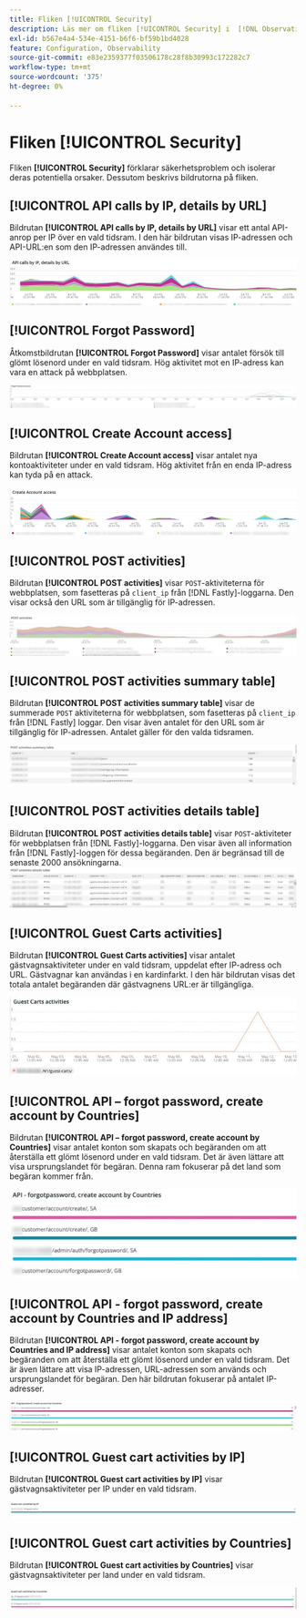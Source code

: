 ```yaml
---
title: Fliken [!UICONTROL Security]
description: Läs mer om fliken [!UICONTROL Security] i  [!DNL Observation for Adobe Commerce].
exl-id: b567e4a4-534e-4151-b6f6-bf59b1bd4028
feature: Configuration, Observability
source-git-commit: e83e2359377f03506178c28f8b30993c172282c7
workflow-type: tm+mt
source-wordcount: '375'
ht-degree: 0%

---
```


# Fliken [!UICONTROL Security]

Fliken **[!UICONTROL Security]** förklarar säkerhetsproblem och isolerar deras potentiella orsaker. Dessutom beskrivs bildrutorna på fliken.

## [!UICONTROL API calls by IP, details by URL]

Bildrutan **[!UICONTROL API calls by IP, details by URL]** visar ett antal API-anrop per IP över en vald tidsram. I den här bildrutan visas IP-adressen och API-URL:en som den IP-adressen användes till.

![API-anrop via IP](../../assets/tools/observation-for-adobe-commerce/calls-by-ip.jpg)

## [!UICONTROL Forgot Password]

Åtkomstbildrutan **[!UICONTROL Forgot Password]** visar antalet försök till glömt lösenord under en vald tidsram. Hög aktivitet mot en IP-adress kan vara en attack på webbplatsen.

![Lösenordet har glömts](../../assets/tools/observation-for-adobe-commerce/forgot-password.jpg)

## [!UICONTROL Create Account access]

Bildrutan **[!UICONTROL Create Account access]** visar antalet nya kontoaktiviteter under en vald tidsram. Hög aktivitet från en enda IP-adress kan tyda på en attack.

![create-account-access](../../assets/tools/observation-for-adobe-commerce/create-account-access.png)

## [!UICONTROL POST activities]

Bildrutan **[!UICONTROL POST activities]** visar `POST`-aktiviteterna för webbplatsen, som fasetteras på `client_ip` från [!DNL Fastly]-loggarna. Den visar också den URL som är tillgänglig för IP-adressen.

![POST-aktiviteter](../../assets/tools/observation-for-adobe-commerce/POST-activities.jpg)

## [!UICONTROL POST activities summary table]

Bildrutan **[!UICONTROL POST activities summary table]** visar de summerade `POST` aktiviteterna för webbplatsen, som fasetteras på `client_ip` från [!DNL Fastly] loggar. Den visar även antalet för den URL som är tillgänglig för IP-adressen. Antalet gäller för den valda tidsramen.

![POST-activity-summary](../../assets/tools/observation-for-adobe-commerce/POST-activities-summary.jpg)

## [!UICONTROL POST activities details table]

Bildrutan **[!UICONTROL POST activities details table]** visar `POST`-aktiviteter för webbplatsen från [!DNL Fastly]-loggarna. Den visar även all information från [!DNL Fastly]-loggen för dessa begäranden. Den är begränsad till de senaste 2000 ansökningarna.
![POST-activity-details](../../assets/tools/observation-for-adobe-commerce/POST-activities-details.jpg)

## [!UICONTROL Guest Carts activities]

Bildrutan **[!UICONTROL Guest Carts activities]** visar antalet gästvagnsaktiviteter under en vald tidsram, uppdelat efter IP-adress och URL. Gästvagnar kan användas i en kardinfarkt. I den här bildrutan visas det totala antalet begäranden där gästvagnens URL:er är tillgängliga.

![gästkartor-aktiviteter](../../assets/tools/observation-for-adobe-commerce/guest-carts-activities.jpg)

## [!UICONTROL API – forgot password, create account by Countries]

Bildrutan **[!UICONTROL API – forgot password, create account by Countries]** visar antalet konton som skapats och begäranden om att återställa ett glömt lösenord under en vald tidsram. Det är även lättare att visa ursprungslandet för begäran. Denna ram fokuserar på det land som begäran kommer från.

![api-glömde-countries](../../assets/tools/observation-for-adobe-commerce/api-forgot-countries.jpg)

## [!UICONTROL API - forgot password, create account by Countries and IP address]

Bildrutan **[!UICONTROL API - forgot password, create account by Countries and IP address]** visar antalet konton som skapats och begäranden om att återställa ett glömt lösenord under en vald tidsram. Det är även lättare att visa IP-adressen, URL-adressen som används och ursprungslandet för begäran. Den här bildrutan fokuserar på antalet IP-adresser.

![api-Hide-countries-ip](../../assets/tools/observation-for-adobe-commerce/api-forgot-countries-ip.png)

## [!UICONTROL Guest cart activities by IP]

Bildrutan **[!UICONTROL Guest cart activities by IP]** visar gästvagnsaktiviteter per IP under en vald tidsram.

![gästvagn-ip](../../assets/tools/observation-for-adobe-commerce/guest-cart-ip.png)

## [!UICONTROL Guest cart activities by Countries]

Bildrutan **[!UICONTROL Guest cart activities by Countries]** visar gästvagnsaktiviteter per land under en vald tidsram.

![gästvagn-land](../../assets/tools/observation-for-adobe-commerce/guest-cart-country.png)
